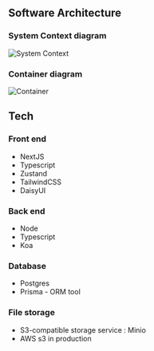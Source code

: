 ## Software Architecture
### System Context diagram
![System Context](https://zucal-public.s3.us-east-1.amazonaws.com/SystemContext+(1).jpg)

### Container diagram
![Container](https://zucal-public.s3.us-east-1.amazonaws.com/Container.jpg)

## Tech
### Front end
- NextJS 
- Typescript
- Zustand
- TailwindCSS
- DaisyUI
### Back end
- Node
- Typescript
- Koa 
### Database
- Postgres
- Prisma - ORM tool
### File storage 
- S3-compatible storage service : Minio 
- AWS s3 in production
